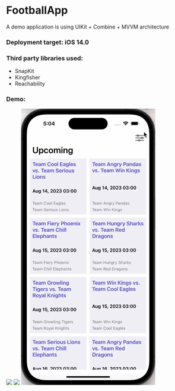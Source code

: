 # FootballApp

A demo application is using UIKit + Combine + MVVM architecture

### Deployment target: iOS 14.0

### Third party libraries used:
* SnapKit
* Kingfisher
* Reachability

### Demo:
![](https://github.com/thynguyen248/FootballApp/blob/main/demo-gif-1.gif)
![](https://github.com/thynguyen248/FootballApp/blob/main/demo-gif-2.gif)
![](https://github.com/thynguyen248/FootballApp/blob/main/demo-gif-3.gif)
